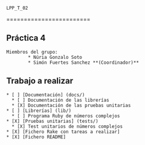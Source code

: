 	LPP_T_02
========================

## Práctica 4

	Miembros del grupo:
    		* Núria Gonzalo Soto
    		* Simón Fuertes Sanchez **(Coordinador)**

## Trabajo a realizar
	* [ ] [Documentación] (docs/)
	  * [ ] Documentación de las librerías
	  * [X] Documentación de las pruebas unitarias
	* [ ] [Librerías] (lib/)
	  * [ ] Programa Ruby de números complejos
	* [X] [Pruebas unitarias] (tests/)
	  * [X] Test unitarios de números complejos
	* [X] [Fichero Rake con tareas a realizar]
	* [X] [Fichero README]





